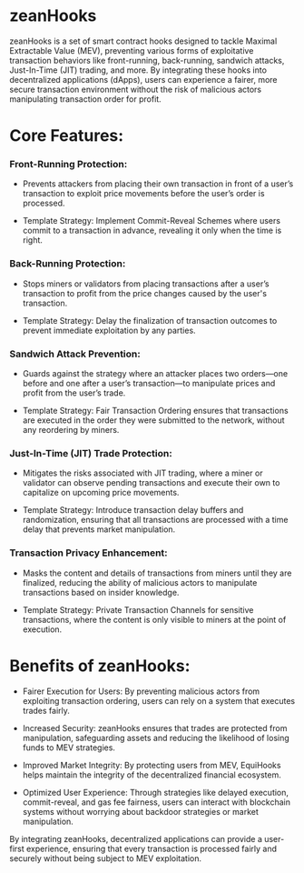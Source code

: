 # zeanHooks
zeanHooks is a set of smart contract hooks designed to tackle Maximal Extractable Value (MEV), preventing various forms of exploitative transaction behaviors like front-running, back-running, sandwich attacks, Just-In-Time (JIT) trading, and more. By integrating these hooks into decentralized applications (dApps), users can experience a fairer, more secure transaction environment without the risk of malicious actors manipulating transaction order for profit.

# Core Features:
### Front-Running Protection:

- Prevents attackers from placing their own transaction in front of a user’s transaction to exploit price movements before the user’s order is processed.

- Template Strategy: Implement Commit-Reveal Schemes where users commit to a transaction in advance, revealing it only when the time is right.

### Back-Running Protection:

- Stops miners or validators from placing transactions after a user’s transaction to profit from the price changes caused by the user's transaction.

- Template Strategy: Delay the finalization of transaction outcomes to prevent immediate exploitation by any parties.
 ### Sandwich Attack Prevention:

- Guards against the strategy where an attacker places two orders—one before and one after a user’s transaction—to manipulate prices and profit from the user’s trade.

- Template Strategy: Fair Transaction Ordering ensures that transactions are executed in the order they were submitted to the network, without any reordering by miners.

### Just-In-Time (JIT) Trade Protection:

- Mitigates the risks associated with JIT trading, where a miner or validator can observe pending transactions and execute their own to capitalize on upcoming price movements.

- Template Strategy: Introduce transaction delay buffers and randomization, ensuring that all transactions are processed with a time delay that prevents market manipulation.

### Transaction Privacy Enhancement:

- Masks the content and details of transactions from miners until they are finalized, reducing the ability of malicious actors to manipulate transactions based on insider knowledge.

- Template Strategy: Private Transaction Channels for sensitive transactions, where the content is only visible to miners at the point of execution.

# Benefits of zeanHooks:
- Fairer Execution for Users: By preventing malicious actors from exploiting transaction ordering, users can rely on a system that executes trades fairly.

- Increased Security: zeanHooks ensures that trades are protected from manipulation, safeguarding assets and reducing the likelihood of losing funds to MEV strategies.

- Improved Market Integrity: By protecting users from MEV, EquiHooks helps maintain the integrity of the decentralized financial ecosystem.

- Optimized User Experience: Through strategies like delayed execution, commit-reveal, and gas fee fairness, users can interact with blockchain systems without worrying about backdoor strategies or market manipulation.

By integrating zeanHooks, decentralized applications can provide a user-first experience, ensuring that every transaction is processed fairly and securely without being subject to MEV exploitation.
